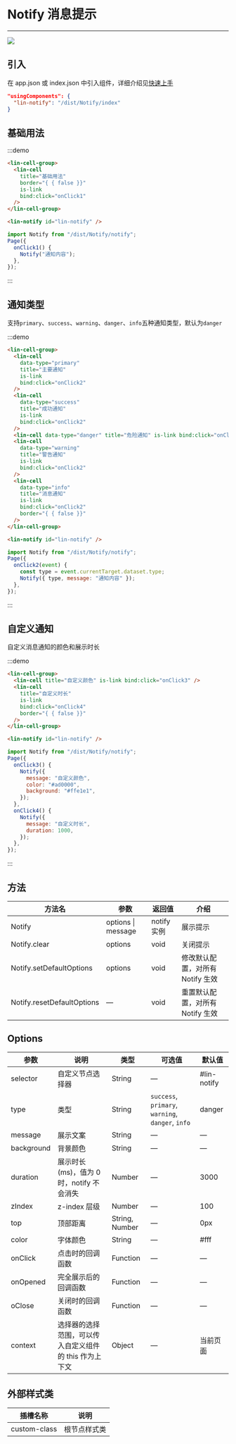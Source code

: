 # Notify 消息提示

---

 <div class="demo-outer-container">
     <div class="demo-inner-container">
        <div class="demo-content">
            <img class="demo-image" src='../../componentImage/notify.gif' />
        </div>
     </div>
 </div>

## 引入

在 app.json 或 index.json 中引入组件，详细介绍见[快速上手](/#/start)

```json
"usingComponents": {
  "lin-notify": "/dist/Notify/index"
}
```

## 基础用法

:::demo

```html
<lin-cell-group>
  <lin-cell
    title="基础用法"
    border="{ { false }}"
    is-link
    bind:click="onClick1"
  />
</lin-cell-group>

<lin-notify id="lin-notify" />
```

```javascript
import Notify from "/dist/Notify/notify";
Page({
  onClick1() {
    Notify("通知内容");
  },
});
```

:::

## 通知类型

支持`primary`、`success`、`warning`、`danger`、`info`五种通知类型，默认为`danger`

:::demo

```html
<lin-cell-group>
  <lin-cell
    data-type="primary"
    title="主要通知"
    is-link
    bind:click="onClick2"
  />
  <lin-cell
    data-type="success"
    title="成功通知"
    is-link
    bind:click="onClick2"
  />
  <lin-cell data-type="danger" title="危险通知" is-link bind:click="onClick2" />
  <lin-cell
    data-type="warning"
    title="警告通知"
    is-link
    bind:click="onClick2"
  />
  <lin-cell
    data-type="info"
    title="消息通知"
    is-link
    bind:click="onClick2"
    border="{ { false }}"
  />
</lin-cell-group>

<lin-notify id="lin-notify" />
```

```javascript
import Notify from "/dist/Notify/notify";
Page({
  onClick2(event) {
    const type = event.currentTarget.dataset.type;
    Notify({ type, message: "通知内容" });
  },
});
```

:::

## 自定义通知

自定义消息通知的颜色和展示时长

:::demo

```html
<lin-cell-group>
  <lin-cell title="自定义颜色" is-link bind:click="onClick3" />
  <lin-cell
    title="自定义时长"
    is-link
    bind:click="onClick4"
    border="{ { false }}"
  />
</lin-cell-group>

<lin-notify id="lin-notify" />
```

```javascript
import Notify from "/dist/Notify/notify";
Page({
  onClick3() {
    Notify({
      message: "自定义颜色",
      color: "#ad0000",
      background: "#ffe1e1",
    });
  },
  onClick4() {
    Notify({
      message: "自定义时长",
      duration: 1000,
    });
  },
});
```

:::

## 方法

| 方法名                     | 参数                   | 返回值      | 介绍                             |
| -------------------------- | ---------------------- | ----------- | -------------------------------- |
| Notify                     | options &#124; message | notify 实例 | 展示提示                         |
| Notify.clear               | options                | void        | 关闭提示                         |
| Notify.setDefaultOptions   | options                | void        | 修改默认配置，对所有 Notify 生效 |
| Notify.resetDefaultOptions | —                      | void        | 重置默认配置，对所有 Notify 生效 |

## Options

| 参数       | 说明                                     | 类型           | 可选值                                            | 默认值      |
| ---------- | ---------------------------------------- | -------------- | ------------------------------------------------- | ----------- |
| selector   | 自定义节点选择器                         | String         | —                                                 | #lin-notify |
| type       | 类型                                     | String         | `success`, `primary`, `warning`, `danger`, `info` | danger      |
| message    | 展示文案                                 | String         | —                                                 | —           |
| background | 背景颜色                                 | String         | —                                                 | —           |
| duration   | 展示时长(ms)，值为 0 时，notify 不会消失 | Number         | —                                                 | 3000        |
| zIndex     | z-index 层级                             | Number         | —                                                 | 100         |
| top        | 顶部距离                                 | String, Number | —                                                 | 0px         |
| color      | 字体颜色                                 | String         | —                                                 | #fff        |
| onClick    | 点击时的回调函数                         | Function       | —                                                 | —           |
| onOpened   | 完全展示后的回调函数                     | Function       | —                                                 | —           |
| oClose     | 关闭时的回调函数                         | Function       | —                                                 | —           |
| context     | 选择器的选择范围，可以传入自定义组件的 this 作为上下文 | Object   | —                                 | 当前页面   |

## 外部样式类

| 插槽名称     | 说明         |
| ------------ | ------------ |
| custom-class | 根节点样式类 |
